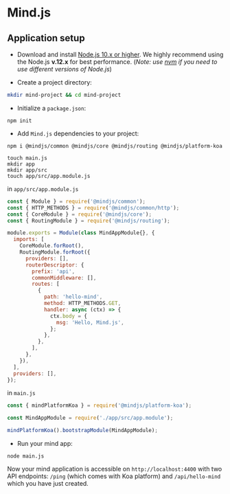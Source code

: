 # Mind.js 

## Application setup

+ Download and install [Node.js 10.x or higher](https://nodejs.org). We highly recommend using the Node.js **v.12.x** for best performance.
  (_Note: use [nvm](https://github.com/nvm-sh/nvm) if you need to use different versions of Node.js_)

+ Create a project directory:
```bash
mkdir mind-project && cd mind-project
```
  
+ Initialize a `package.json`:
```shell
npm init
```

+ Add `Mind.js` dependencies to your project:
```shell
npm i @mindjs/common @mindjs/core @mindjs/routing @mindjs/platform-koa
```

```shell
touch main.js
mkdir app
mkdir app/src
touch app/src/app.module.js
```

in `app/src/app.module.js`
```javascript
const { Module } = require('@mindjs/common');
const { HTTP_METHODS } = require('@mindjs/common/http');
const { CoreModule } = require('@mindjs/core');
const { RoutingModule } = require('@mindjs/routing');

module.exports = Module(class MindAppModule{}, {
  imports: [
    CoreModule.forRoot(),
    RoutingModule.forRoot({
      providers: [],
      routerDescriptor: {
        prefix: 'api',
        commonMiddleware: [],
        routes: [
          {
            path: 'hello-mind',
            method: HTTP_METHODS.GET,
            handler: async (ctx) => {
              ctx.body = {
                msg: 'Hello, Mind.js',
              };
            },
          },
        ],
      },   
    }),
  ],
  providers: [],
});
```

in `main.js`
```javascript
const { mindPlatformKoa } = require('@mindjs/platform-koa');

const MindAppModule = require('./app/src/app.module');

mindPlatformKoa().bootstrapModule(MindAppModule);
```
+ Run your mind app:
```shell
node main.js
```

Now your mind application is accessible on `http://localhost:4400` with two API endpoints: `/ping` (which comes with Koa platform) and `/api/hello-mind` which you have just created.

